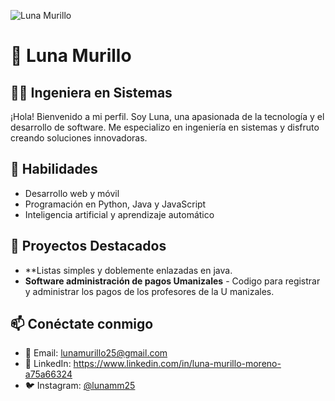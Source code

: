 ![Luna Murillo]([Dise%C3%B1o%20sin%20t%C3%ADtulo.png](https://www.canva.com/design/DAGcfowzhl4/gjP1kiKKohWqKa3nLAw6Ig/edit?utm_content=DAGcfowzhl4&utm_campaign=designshare&utm_medium=link2&utm_source=sharebutton))

# 🌙 Luna Murillo

## 👩‍💻 Ingeniera en Sistemas

¡Hola! Bienvenido a mi perfil. Soy Luna, una apasionada de la tecnología y el desarrollo de software. Me especializo en ingeniería en sistemas y disfruto creando soluciones innovadoras.

## 🚀 Habilidades
- Desarrollo web y móvil
- Programación en Python, Java y JavaScript
- Inteligencia artificial y aprendizaje automático

## 📌 Proyectos Destacados
- **Listas simples y doblemente enlazadas en java.
- **Software administración de pagos Umanizales** - Codigo para registrar y administrar los pagos de los profesores de la U manizales.


## 📫 Conéctate conmigo
- 📧 Email: lunamurillo25@gmail.com
- 💼 LinkedIn: [https://www.linkedin.com/in/luna-murillo-moreno-a75a66324 ](#)
- 🐦 Instagram: [@lunamm25](#)
